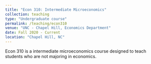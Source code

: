 ```yaml
---
title: "Econ 310: Intermediate Microeconomics"
collection: teaching
type: "Undergraduate course"
permalink: /teaching/econ310
venue: "UNC - Chapel Hill, Economics Department"
date: Fall 2020 - Current
location: "Chapel Hill, NC"
---
```


Econ 310 is a intermediate microeconomics course designed to teach students who are not majoring in economics. 

